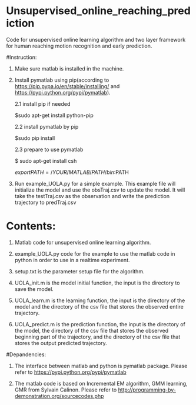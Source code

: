 # Unsupervised_online_reaching_prediction
Code for unsupervised online learning algorithm and two layer framework for human reaching motion recognition and early prediction.

#Instruction:
1. Make sure matlab is installed in the machine.

2. Install pymatlab using pip(according to https://pip.pypa.io/en/stable/installing/ and https://pypi.python.org/pypi/pymatlab).

      2.1 install pip if needed
      
      $sudo apt-get install python-pip
      
      2.2 install pymatlab by pip
      
      $sudo pip install 

      2.3 prepare to use pymatlab
      
      $ sudo apt-get install csh
  
      $export PATH=/YOUR/MATLAB/PATH/bin:$PATH

3. Run example_UOLA.py for a simple example. This example file will initialize the model and use the obsTraj.csv to update the model. It will take the testTraj.csv as the observation and write the prediction trajectory to predTraj.csv 

# Contents:
1. Matlab code for unsupervised online learning algorithm.

2. example_UOLA.py code for the example to use the matlab code in python in order to use in a realtime experiment.

3. setup.txt is the parameter setup file for the algorithm.

4. UOLA_init.m is the model initial function, the input is the directory to save the model.

5. UOLA_learn.m is the learning function, the input is the directory of the model and the directory of the csv file that stores the observed entire trajectory.

6. UOLA_predict.m is the prediction function, the input is the directory of the model, the directory of the csv file that stores the observed beginning part of the trajectory, and the directory of the csv file that stores the output predicted trajectory.

#Depandencies:

1. The interface between matlab and python is pymatlab package. Please refer to https://pypi.python.org/pypi/pymatlab

2. The matlab code is based on Incremental EM algorithm, GMM learning, GMR from Sylvain Calinon. Please refer to http://programming-by-demonstration.org/sourcecodes.php
  

